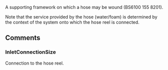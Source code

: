 A supporting framework on which a hose may be wound (BS6100 155 8201).

<!-- end of short definition -->


Note that the service provided by the hose (water/foam) is determined by the context of the system onto which the hose reel is connected.


## Comments

### InletConnectionSize

Connection to the hose reel.

